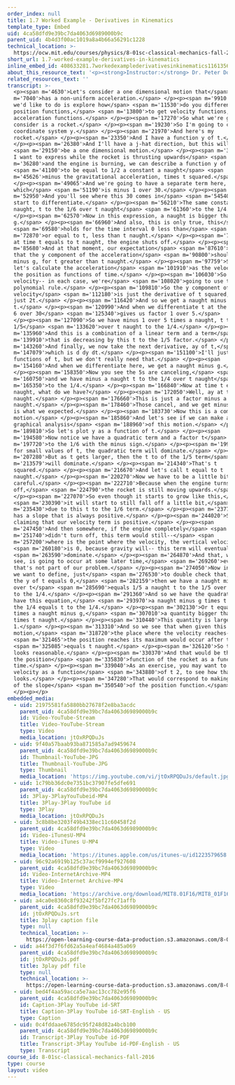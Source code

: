 ```yaml
---
order_index: null
title: 1.7 Worked Example - Derivatives in Kinematics
template_type: Embed
uid: 4ca58dfd9e39bc7da4063d6989000b9c
parent_uid: 4b4d3f00ac1019a8a4b66a56291c1228
technical_location: >-
  https://ocw.mit.edu/courses/physics/8-01sc-classical-mechanics-fall-2016/week-1-kinematics/1.7-worked-example-derivatives-in-kinematics/1.7-worked-example-derivatives-in-kinematics
short_url: 1.7-worked-example-derivatives-in-kinematics
inline_embed_id: 408633281.7workedexamplederivativesinkinematics11613566
about_this_resource_text: '<p><strong>Instructor:</strong> Dr. Peter Dourmashkin</p>'
related_resources_text: ''
transcript: >-
  <p><span m='4630'>Let's consider a one dimensional motion that</span> <span
  m='7040'>has a non-uniform acceleration.</span> </p><p><span m='9910'>What
  we'd like to do is explore how</span> <span m='11530'>do you differentiate
  position functions,</span> <span m='13800'>to get velocity functions, to get
  acceleration functions.</span> </p><p><span m='17270'>So what we're going to
  consider is a rocket.</span> </p><p><span m='19230'>So I'm going to choose a
  coordinate system y.</span> </p><p><span m='21970'>And here's my
  rocket.</span> </p><p><span m='23350'>And I have a function y of t.</span>
  </p><p><span m='26380'>And I'll have a j-hat direction, but this will</span>
  <span m='29150'>be a one dimensional motion.</span> </p><p><span m='32000'>Now
  I want to express while the rocket is thrusting upwards</span> <span
  m='36280'>and the engine is burning, we can describe a function y of t</span>
  <span m='41100'>to be equal to 1/2 a constant a naught</span> <span
  m='45626'>minus the gravitational acceleration, times t squared.</span>
  </p><p><span m='49065'>And we're going to have a separate term here,
  which</span> <span m='51190'>is minus 1 over 30.</span> </p><p><span
  m='52950'>And you'll see where this 30 comes in</span> <span m='54540'>as we
  start to differentiate.</span> </p><p><span m='56210'>The same constant a
  naught, t to the 1/6 over t naught</span> <span m='61360'>to the 1/4.</span>
  </p><p><span m='62570'>Now in this expression, a naught is bigger than
  g.</span> </p><p><span m='66960'>And also, this is only true, this</span>
  <span m='69580'>holds for the time interval 0 less than</span> <span
  m='72870'>or equal to t, less than t naught.</span> </p><p><span m='76190'>And
  at time t equals to t naught, the engine shuts off.</span> </p><p><span
  m='85680'>And at that moment, our expectation</span> <span m='87610'>will be
  that the y component of the acceleration</span> <span m='90800'>should just be
  minus g, for t greater than t naught.</span> </p><p><span m='97759'>So now
  let's calculate the acceleration</span> <span m='101910'>as the velocity and
  the position as functions of time.</span> </p><p><span m='106030'>So the
  velocity-- in each case, we're</span> <span m='108020'>going to use the
  polynomial rule.</span> </p><p><span m='109810'>So the y component of the
  velocity</span> <span m='112180'>is just the derivative of t squared, which is
  just 2t.</span> </p><p><span m='116420'>And so we get a naught minus g times
  t.</span> </p><p><span m='120990'>And when we differentiate t at the 1/6, the
  6 over 30</span> <span m='125340'>gives us factor 1 over 5.</span>
  </p><p><span m='127090'>So we have minus 1 over 5 times a naught, t to the
  1/5</span> <span m='133620'>over t naught to the 1/4.</span> </p><p><span
  m='135960'>And this is a combination of a linear term and a term</span> <span
  m='139910'>that is decreasing by this t to the 1/5 factor.</span> </p><p><span
  m='143260'>And finally, we now take the next derivative, ay of t,</span> <span
  m='147079'>which is d dy dt.</span> </p><p><span m='151100'>I'll just keep
  functions of t, but we don't really need that.</span> </p><p><span
  m='154160'>And when we differentiate here, we get a naught minus g.</span>
  </p><p><span m='158350'>Now you see the 5s are canceling,</span> <span
  m='160750'>and we have minus a naught t to the 1/4 over t naught</span> <span
  m='165350'>to the 1/4.</span> </p><p><span m='166840'>Now at time t equals t
  naught, what do we have?</span> </p><p><span m='172050'>Well, ay at t equals t
  naught.</span> </p><p><span m='176660'>This is just a factor minus a
  naught.</span> </p><p><span m='178460'>Those cancel, and we get minus g, which
  is what we expected.</span> </p><p><span m='183730'>Now this is a complicated
  motion.</span> </p><p><span m='185860'>And let's see if we can make a
  graphical analysis</span> <span m='188960'>of this motion.</span> </p><p><span
  m='189810'>So let's plot y as a function of t.</span> </p><p><span
  m='194580'>Now notice we have a quadratic term and a factor t</span> <span
  m='197720'>to the 1/6 with the minus sign.</span> </p><p><span m='199990'>So
  for small values of t, the quadratic term will dominate.</span> </p><p><span
  m='207280'>But as t gets larger, then the t to of the 1/5 term</span> <span
  m='213579'>will dominate.</span> </p><p><span m='214340'>That's t
  squared.</span> </p><p><span m='216670'>And let's call t equal to t
  naught.</span> </p><p><span m='220270'>Now we have to be a little bit
  careful.</span> </p><p><span m='222710'>Because when the engine turns
  off,</span> <span m='224790'>the rocket is still moving upwards.</span>
  </p><p><span m='227070'>So even though it starts to grow like this,</span>
  <span m='230390'>it will start to still fall off a little bit,</span> <span
  m='235430'>due to this t to the 1/6 term.</span> </p><p><span m='237770'>It
  has a slope that is always positive.</span> </p><p><span m='244020'>So we're
  claiming that our velocity term is positive.</span> </p><p><span
  m='247450'>And then somewhere, if the engine completely</span> <span
  m='251740'>didn't turn off, this term would still--</span> <span
  m='257200'>where is the point where the velocity, the vertical velocity</span>
  <span m='260180'>is 0, because gravity will-- this term will eventually</span>
  <span m='263590'>dominate.</span> </p><p><span m='264870'>And that, we can
  see, is going to occur at some later time,</span> <span m='269260'>even though
  that's not part of our problem.</span> </p><p><span m='274050'>Now in fact, if
  we want to define, just</span> <span m='276530'>to double check that, where
  the y of t equals 0,</span> <span m='282159'>then we have a naught minus g
  over t</span> <span m='285690'>equals 1/5 a naught t to the 1/5 over t naught
  to the 1/4.</span> </p><p><span m='291360'>And so we have the quadratic-- we
  have this equation,</span> <span m='293970'>a naught minus g times t naught to
  the 1/4 equals t to the 1/4.</span> </p><p><span m='302130'>Or t equals 5
  times a naught minus g,</span> <span m='307010'>a quantity bigger than 1,
  times t naught.</span> </p><p><span m='310440'>This quantity is larger than
  1.</span> </p><p><span m='313310'>And so we see that when given this
  motion,</span> <span m='318720'>the place where the velocity reaches--</span>
  <span m='321465'>the position reaches its maximum would occur after t</span>
  <span m='325085'>equals t naught.</span> </p><p><span m='326120'>So this graph
  looks reasonable.</span> </p><p><span m='330370'>And that would be the plot of
  the position</span> <span m='335830'>function of the rocket as a function of
  time.</span> </p><p><span m='339040'>As an exercise, you may want to plot the
  velocity as a function</span> <span m='343880'>of t 2, to see how that
  looks.</span> </p><p><span m='347280'>That would correspond to making a plot
  of the slope</span> <span m='350540'>of the position function.</span>
  </p><p></p>
embedded_media:
  - uid: 21975581fa5880bb27678f2e8ba3acdc
    parent_uid: 4ca58dfd9e39bc7da4063d6989000b9c
    id: Video-YouTube-Stream
    title: Video-YouTube-Stream
    type: Video
    media_location: jtOxRPQDuJs
  - uid: 9f40a57baab93ba871585a7ad9459674
    parent_uid: 4ca58dfd9e39bc7da4063d6989000b9c
    id: Thumbnail-YouTube-JPG
    title: Thumbnail-YouTube-JPG
    type: Thumbnail
    media_location: 'https://img.youtube.com/vi/jtOxRPQDuJs/default.jpg'
  - uid: 1c79bb36dc0e7351bc37907fe5dfe691
    parent_uid: 4ca58dfd9e39bc7da4063d6989000b9c
    id: 3Play-3PlayYouTubeid-MP4
    title: 3Play-3Play YouTube id
    type: 3Play
    media_location: jtOxRPQDuJs
  - uid: 3c8b8be3203f49b4338ec11c60458f2d
    parent_uid: 4ca58dfd9e39bc7da4063d6989000b9c
    id: Video-iTunesU-MP4
    title: Video-iTunes U-MP4
    type: Video
    media_location: 'https://itunes.apple.com/us/itunes-u/id1223579658'
  - uid: 96c92a6919b125c37acf9994ef927608
    parent_uid: 4ca58dfd9e39bc7da4063d6989000b9c
    id: Video-InternetArchive-MP4
    title: Video-Internet Archive-MP4
    type: Video
    media_location: 'https://archive.org/download/MIT8.01F16/MIT8_01F16_L01v06_360p.mp4'
  - uid: a4ca0e8360c8f93242f5bf27fc71affb
    parent_uid: 4ca58dfd9e39bc7da4063d6989000b9c
    id: jtOxRPQDuJs.srt
    title: 3play caption file
    type: null
    technical_location: >-
      https://open-learning-course-data-production.s3.amazonaws.com/8-01sc-classical-mechanics-fall-2016/a4ca0e8360c8f93242f5bf27fc71affb_jtOxRPQDuJs.srt
  - uid: a44f3d7f6fd62a5a4eaf4684a485a069
    parent_uid: 4ca58dfd9e39bc7da4063d6989000b9c
    id: jtOxRPQDuJs.pdf
    title: 3play pdf file
    type: null
    technical_location: >-
      https://open-learning-course-data-production.s3.amazonaws.com/8-01sc-classical-mechanics-fall-2016/a44f3d7f6fd62a5a4eaf4684a485a069_jtOxRPQDuJs.pdf
  - uid: bed4f4aa59acca5e7aac13cc782e95f6
    parent_uid: 4ca58dfd9e39bc7da4063d6989000b9c
    id: Caption-3Play YouTube id-SRT
    title: Caption-3Play YouTube id-SRT-English - US
    type: Caption
  - uid: 0c4fddaae6785dc95f248d82a4bcb100
    parent_uid: 4ca58dfd9e39bc7da4063d6989000b9c
    id: Transcript-3Play YouTube id-PDF
    title: Transcript-3Play YouTube id-PDF-English - US
    type: Transcript
course_id: 8-01sc-classical-mechanics-fall-2016
type: course
layout: video
---
```

